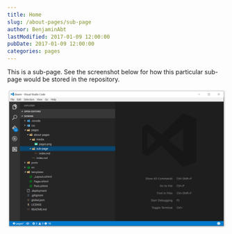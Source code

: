 ```yaml
---
title: Home
slug: /about-pages/sub-page
author: BenjaminAbt
lastModified: 2017-01-09 12:00:00
pubDate: 2017-01-09 12:00:00
categories: pages
---
```


This is a sub-page. See the screenshot below for how this particular sub-page would be stored in the repository. 

![Sub-page](media/sub-pages.png)